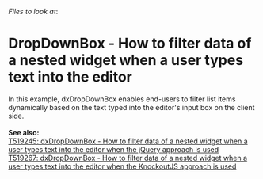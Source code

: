 <!-- default file list -->
*Files to look at*:

<!-- default file list end -->
# DropDownBox - How to filter data of a nested widget when a user types text into the editor


In this example, dxDropDownBox enables end-users to filter list items dynamically based on the text typed into the editor's input box on the client side.<br><br><strong>See also:<br></strong><a href="https://www.devexpress.com/Support/Center/p/T519245">T519245: dxDropDownBox - How to filter data of a nested widget when a user types text into the editor when the jQuery approach is used</a><br><a href="https://www.devexpress.com/Support/Center/p/T519267">T519267:  dxDropDownBox - How to filter data of a nested widget when a user types text into the editor when the KnockoutJS approach is used</a>

<br/>



